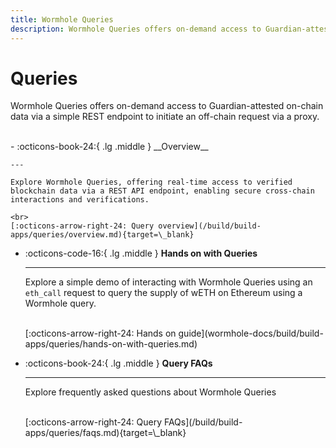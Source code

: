 ```yaml
---
title: Wormhole Queries
description: Wormhole Queries offers on-demand access to Guardian-attested on-chain data via a simple REST endpoint to initiate an off-chain request via a proxy.
---
```


# Queries

Wormhole Queries offers on-demand access to Guardian-attested on-chain data via a simple REST endpoint to initiate an off-chain request via a proxy.

<br>
<div class="grid cards" markdown>
-   :octicons-book-24:{ .lg .middle } __Overview__

    ---

    Explore Wormhole Queries, offering real-time access to verified blockchain data via a REST API endpoint, enabling secure cross-chain interactions and verifications.

    <br>
    [:octicons-arrow-right-24: Query overview](/build/build-apps/queries/overview.md){target=\_blank}

-   :octicons-code-16:{ .lg .middle } __Hands on with Queries__

    ---

    Explore a simple demo of interacting with Wormhole Queries using an `eth_call` request to query the supply of wETH on Ethereum using a Wormhole query.

    <br>
    [:octicons-arrow-right-24: Hands on guide](wormhole-docs/build/build-apps/queries/hands-on-with-queries.md)

-   :octicons-book-24:{ .lg .middle } __Query FAQs__

    ---

    Explore frequently asked questions about Wormhole Queries

    <br>
    [:octicons-arrow-right-24: Query FAQs](/build/build-apps/queries/faqs.md){target=\_blank}
</div>
<br>


